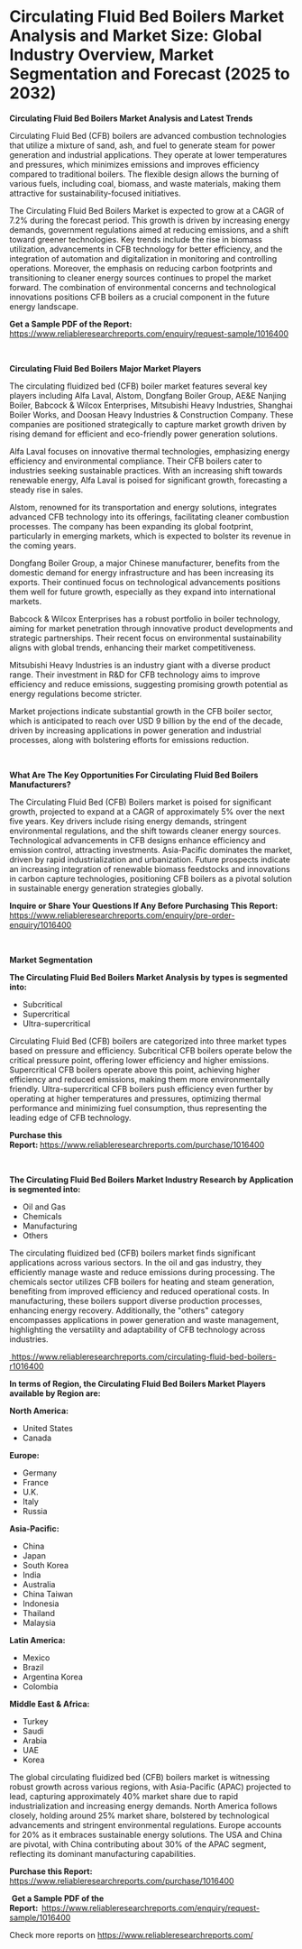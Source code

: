 <p><h1>Circulating Fluid Bed Boilers Market Analysis and Market Size: Global Industry Overview, Market Segmentation and Forecast (2025 to 2032)</h1></p><p><strong>Circulating Fluid Bed Boilers Market Analysis and Latest Trends</strong></p>
<p><p>Circulating Fluid Bed (CFB) boilers are advanced combustion technologies that utilize a mixture of sand, ash, and fuel to generate steam for power generation and industrial applications. They operate at lower temperatures and pressures, which minimizes emissions and improves efficiency compared to traditional boilers. The flexible design allows the burning of various fuels, including coal, biomass, and waste materials, making them attractive for sustainability-focused initiatives.</p><p>The Circulating Fluid Bed Boilers Market is expected to grow at a CAGR of 7.2% during the forecast period. This growth is driven by increasing energy demands, government regulations aimed at reducing emissions, and a shift toward greener technologies. Key trends include the rise in biomass utilization, advancements in CFB technology for better efficiency, and the integration of automation and digitalization in monitoring and controlling operations. Moreover, the emphasis on reducing carbon footprints and transitioning to cleaner energy sources continues to propel the market forward. The combination of environmental concerns and technological innovations positions CFB boilers as a crucial component in the future energy landscape.</p></p>
<p><strong>Get a Sample PDF of the Report:&nbsp;</strong> <a href="https://www.reliableresearchreports.com/enquiry/request-sample/1016400?utm_campaign=2567&utm_medium=2&utm_source=Github&utm_content=ia&utm_term=20022025&utm_id=circulating-fluid-bed-boilers">https://www.reliableresearchreports.com/enquiry/request-sample/1016400</a></p>
<p>&nbsp;</p>
<p><strong>Circulating Fluid Bed Boilers Major Market Players</strong></p>
<p><p>The circulating fluidized bed (CFB) boiler market features several key players including Alfa Laval, Alstom, Dongfang Boiler Group, AE&E Nanjing Boiler, Babcock & Wilcox Enterprises, Mitsubishi Heavy Industries, Shanghai Boiler Works, and Doosan Heavy Industries & Construction Company. These companies are positioned strategically to capture market growth driven by rising demand for efficient and eco-friendly power generation solutions.</p><p>Alfa Laval focuses on innovative thermal technologies, emphasizing energy efficiency and environmental compliance. Their CFB boilers cater to industries seeking sustainable practices. With an increasing shift towards renewable energy, Alfa Laval is poised for significant growth, forecasting a steady rise in sales.</p><p>Alstom, renowned for its transportation and energy solutions, integrates advanced CFB technology into its offerings, facilitating cleaner combustion processes. The company has been expanding its global footprint, particularly in emerging markets, which is expected to bolster its revenue in the coming years.</p><p>Dongfang Boiler Group, a major Chinese manufacturer, benefits from the domestic demand for energy infrastructure and has been increasing its exports. Their continued focus on technological advancements positions them well for future growth, especially as they expand into international markets.</p><p>Babcock & Wilcox Enterprises has a robust portfolio in boiler technology, aiming for market penetration through innovative product developments and strategic partnerships. Their recent focus on environmental sustainability aligns with global trends, enhancing their market competitiveness.</p><p>Mitsubishi Heavy Industries is an industry giant with a diverse product range. Their investment in R&D for CFB technology aims to improve efficiency and reduce emissions, suggesting promising growth potential as energy regulations become stricter.</p><p>Market projections indicate substantial growth in the CFB boiler sector, which is anticipated to reach over USD 9 billion by the end of the decade, driven by increasing applications in power generation and industrial processes, along with bolstering efforts for emissions reduction.</p></p>
<p>&nbsp;</p>
<p><strong>What Are The Key Opportunities For Circulating Fluid Bed Boilers Manufacturers?</strong></p>
<p><p>The Circulating Fluid Bed (CFB) Boilers market is poised for significant growth, projected to expand at a CAGR of approximately 5% over the next five years. Key drivers include rising energy demands, stringent environmental regulations, and the shift towards cleaner energy sources. Technological advancements in CFB designs enhance efficiency and emission control, attracting investments. Asia-Pacific dominates the market, driven by rapid industrialization and urbanization. Future prospects indicate an increasing integration of renewable biomass feedstocks and innovations in carbon capture technologies, positioning CFB boilers as a pivotal solution in sustainable energy generation strategies globally.</p></p>
<p><strong>Inquire or Share Your Questions If Any Before Purchasing This Report:</strong> <a href="https://www.reliableresearchreports.com/enquiry/pre-order-enquiry/1016400?utm_campaign=2567&utm_medium=2&utm_source=Github&utm_content=ia&utm_term=20022025&utm_id=circulating-fluid-bed-boilers">https://www.reliableresearchreports.com/enquiry/pre-order-enquiry/1016400</a></p>
<p>&nbsp;</p>
<p><strong>Market Segmentation</strong></p>
<p><strong>The Circulating Fluid Bed Boilers Market Analysis by types is segmented into:</strong></p>
<p><ul><li>Subcritical</li><li>Supercritical</li><li>Ultra-supercritical</li></ul></p>
<p><p>Circulating Fluid Bed (CFB) boilers are categorized into three market types based on pressure and efficiency. Subcritical CFB boilers operate below the critical pressure point, offering lower efficiency and higher emissions. Supercritical CFB boilers operate above this point, achieving higher efficiency and reduced emissions, making them more environmentally friendly. Ultra-supercritical CFB boilers push efficiency even further by operating at higher temperatures and pressures, optimizing thermal performance and minimizing fuel consumption, thus representing the leading edge of CFB technology.</p></p>
<p><strong>Purchase this Report:&nbsp;</strong><a href="https://www.reliableresearchreports.com/purchase/1016400?utm_campaign=2567&utm_medium=2&utm_source=Github&utm_content=ia&utm_term=20022025&utm_id=circulating-fluid-bed-boilers">https://www.reliableresearchreports.com/purchase/1016400</a></p>
<p>&nbsp;</p>
<p><strong>The Circulating Fluid Bed Boilers Market Industry Research by Application is segmented into:</strong></p>
<p><ul><li>Oil and Gas</li><li>Chemicals</li><li>Manufacturing</li><li>Others</li></ul></p>
<p><p>The circulating fluidized bed (CFB) boilers market finds significant applications across various sectors. In the oil and gas industry, they efficiently manage waste and reduce emissions during processing. The chemicals sector utilizes CFB boilers for heating and steam generation, benefiting from improved efficiency and reduced operational costs. In manufacturing, these boilers support diverse production processes, enhancing energy recovery. Additionally, the "others" category encompasses applications in power generation and waste management, highlighting the versatility and adaptability of CFB technology across industries.</p></p>
<p><a href="https://www.reliableresearchreports.com/circulating-fluid-bed-boilers-r1016400?utm_campaign=2567&utm_medium=2&utm_source=Github&utm_content=ia&utm_term=20022025&utm_id=circulating-fluid-bed-boilers">&nbsp;https://www.reliableresearchreports.com/circulating-fluid-bed-boilers-r1016400</a></p>
<p><strong>In terms of Region, the Circulating Fluid Bed Boilers Market Players available by Region are:</strong></p>
<p>
    <p> <strong> North America: </strong>
        <ul>
            <li>United States</li>
            <li>Canada</li>
        </ul>
        </p> 
    <p> <strong> Europe: </strong>
        <ul>
            <li>Germany</li>
            <li>France</li>
            <li>U.K.</li>
            <li>Italy</li>
            <li>Russia</li>
        </ul>
        </p> 
    <p> <strong> Asia-Pacific: </strong>
        <ul>
            <li>China</li>
            <li>Japan</li>
            <li>South Korea</li>
            <li>India</li>
            <li>Australia</li>
            <li>China Taiwan</li>
            <li>Indonesia</li>
            <li>Thailand</li>
            <li>Malaysia</li>
        </ul>
        </p> 
    <p> <strong> Latin America: </strong>
        <ul>
            <li>Mexico</li>
            <li>Brazil</li>
            <li>Argentina Korea</li>
            <li>Colombia</li>
        </ul>
        </p> 
    <p> <strong> Middle East & Africa: </strong>
        <ul>
            <li>Turkey</li>
            <li>Saudi</li>
            <li>Arabia</li>
            <li>UAE</li>
            <li>Korea</li>
        </ul>
    </p>
    </p>
<p><p>The global circulating fluidized bed (CFB) boilers market is witnessing robust growth across various regions, with Asia-Pacific (APAC) projected to lead, capturing approximately 40% market share due to rapid industrialization and increasing energy demands. North America follows closely, holding around 25% market share, bolstered by technological advancements and stringent environmental regulations. Europe accounts for 20% as it embraces sustainable energy solutions. The USA and China are pivotal, with China contributing about 30% of the APAC segment, reflecting its dominant manufacturing capabilities.</p></p>
<p><strong>Purchase this Report: </strong><a href="https://www.reliableresearchreports.com/purchase/1016400?utm_campaign=2567&utm_medium=2&utm_source=Github&utm_content=ia&utm_term=20022025&utm_id=circulating-fluid-bed-boilers">https://www.reliableresearchreports.com/purchase/1016400</a></p>
<p>&nbsp;<strong>Get a Sample PDF of the Report:&nbsp;&nbsp;</strong><a href="https://www.reliableresearchreports.com/enquiry/request-sample/1016400?utm_campaign=2567&utm_medium=2&utm_source=Github&utm_content=ia&utm_term=20022025&utm_id=circulating-fluid-bed-boilers">https://www.reliableresearchreports.com/enquiry/request-sample/1016400</a></p>
<p><strong></strong></p>
<p>Check more reports on <a href="https://www.reliableresearchreports.com/?utm_campaign=2567&utm_medium=2&utm_source=Github&utm_content=ia&utm_term=20022025&utm_id=circulating-fluid-bed-boilers">https://www.reliableresearchreports.com/</a></p>